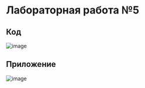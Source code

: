 # Лабораторная работа №5

## Код

![image](https://user-images.githubusercontent.com/96322664/146627666-5533fceb-b96c-4937-bd81-67bffd48bc0f.png)

## Приложение

![image](https://user-images.githubusercontent.com/96322664/146627678-ac25b411-dd3d-4b51-b94f-fe4bee3a006e.png)
